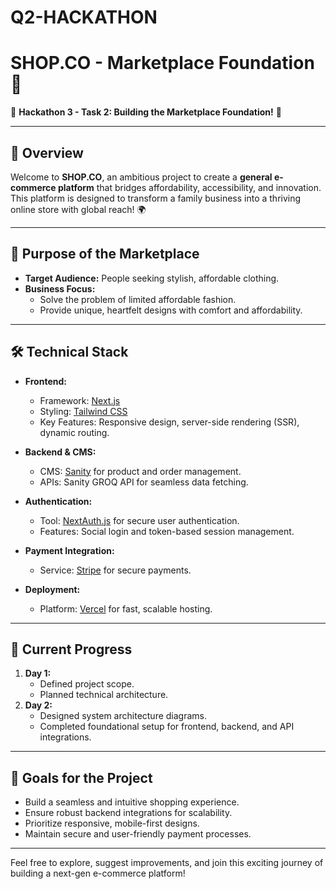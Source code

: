 # Q2-HACKATHON
# SHOP.CO - Marketplace Foundation 🚀  

🚀 **Hackathon 3 - Task 2: Building the Marketplace Foundation!** 🚀  

---

## 🛒 **Overview**  
Welcome to **SHOP.CO**, an ambitious project to create a **general e-commerce platform** that bridges affordability, accessibility, and innovation. This platform is designed to transform a family business into a thriving online store with global reach! 🌍  

---

## 🎯 **Purpose of the Marketplace**  
- **Target Audience:** People seeking stylish, affordable clothing.  
- **Business Focus:**  
  - Solve the problem of limited affordable fashion.  
  - Provide unique, heartfelt designs with comfort and affordability.  

---

## 🛠️ **Technical Stack**  
- **Frontend:**  
  - Framework: [Next.js](https://nextjs.org/)  
  - Styling: [Tailwind CSS](https://tailwindcss.com/)  
  - Key Features: Responsive design, server-side rendering (SSR), dynamic routing.  

- **Backend & CMS:**  
  - CMS: [Sanity](https://www.sanity.io/) for product and order management.  
  - APIs: Sanity GROQ API for seamless data fetching.  

- **Authentication:**  
  - Tool: [NextAuth.js](https://next-auth.js.org/) for secure user authentication.  
  - Features: Social login and token-based session management.  

- **Payment Integration:**  
  - Service: [Stripe](https://stripe.com/) for secure payments.  

- **Deployment:**  
  - Platform: [Vercel](https://vercel.com/) for fast, scalable hosting.  

---

## 🔗 **Current Progress**  
1. **Day 1:**  
   - Defined project scope.  
   - Planned technical architecture.  
2. **Day 2:**  
   - Designed system architecture diagrams.  
   - Completed foundational setup for frontend, backend, and API integrations.  

---

## 🌟 **Goals for the Project**  
- Build a seamless and intuitive shopping experience.  
- Ensure robust backend integrations for scalability.  
- Prioritize responsive, mobile-first designs.  
- Maintain secure and user-friendly payment processes.  

---

Feel free to explore, suggest improvements, and join this exciting journey of building a next-gen e-commerce platform!  
